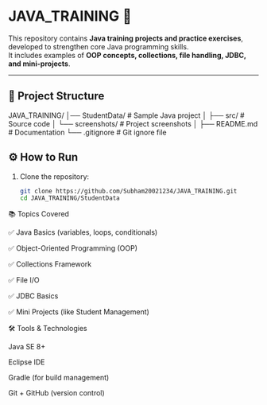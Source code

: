 # JAVA_TRAINING 🚀

This repository contains **Java training projects and practice exercises**, developed to strengthen core Java programming skills.  
It includes examples of **OOP concepts, collections, file handling, JDBC, and mini-projects**.  

---

## 📂 Project Structure

JAVA_TRAINING/
│── StudentData/ # Sample Java project
│ ├── src/ # Source code
│ └── screenshots/ # Project screenshots
│
├── README.md # Documentation
└── .gitignore # Git ignore file


## ⚙️ How to Run

1. Clone the repository:
   ```bash
   git clone https://github.com/Subham20021234/JAVA_TRAINING.git
   cd JAVA_TRAINING/StudentData
📚 Topics Covered

✅ Java Basics (variables, loops, conditionals)

✅ Object-Oriented Programming (OOP)

✅ Collections Framework

✅ File I/O

✅ JDBC Basics

✅ Mini Projects (like Student Management)

🛠️ Tools & Technologies

Java SE 8+

Eclipse IDE

Gradle (for build management)

Git + GitHub (version control)
